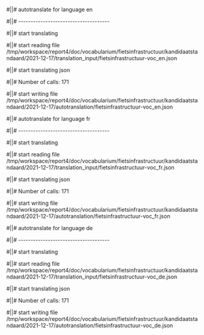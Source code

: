 #||# autotranslate for language en  

#||# -------------------------------------  

#||# start translating  

#||# start reading file /tmp/workspace/report4/doc/vocabularium/fietsinfrastructuur/kandidaatstandaard/2021-12-17/translation_input/fietsinfrastructuur-voc_en.json  

#||# start translating json  

#||# Number of calls: 171  

#||# start writing file /tmp/workspace/report4/doc/vocabularium/fietsinfrastructuur/kandidaatstandaard/2021-12-17/autotranslation/fietsinfrastructuur-voc_en.json  

#||# autotranslate for language fr  

#||# -------------------------------------  

#||# start translating  

#||# start reading file /tmp/workspace/report4/doc/vocabularium/fietsinfrastructuur/kandidaatstandaard/2021-12-17/translation_input/fietsinfrastructuur-voc_fr.json  

#||# start translating json  

#||# Number of calls: 171  

#||# start writing file /tmp/workspace/report4/doc/vocabularium/fietsinfrastructuur/kandidaatstandaard/2021-12-17/autotranslation/fietsinfrastructuur-voc_fr.json  

#||# autotranslate for language de  

#||# -------------------------------------  

#||# start translating  

#||# start reading file /tmp/workspace/report4/doc/vocabularium/fietsinfrastructuur/kandidaatstandaard/2021-12-17/translation_input/fietsinfrastructuur-voc_de.json  

#||# start translating json  

#||# Number of calls: 171  

#||# start writing file /tmp/workspace/report4/doc/vocabularium/fietsinfrastructuur/kandidaatstandaard/2021-12-17/autotranslation/fietsinfrastructuur-voc_de.json  

